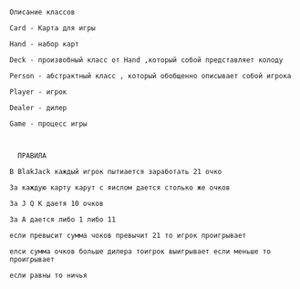 	Описание классов 	

	Card - Карта для игры 

	Hand - набор карт 

	Deck - произвобный класс от Hand ,который собой представляет колоду 

	Person - абстрактный класс , который обобщенно описывает собой игрока

	Player - игрок 

	Dealer - дилер

	Game - процесс игры 



      ПРАВИЛА  
 
	В BlakJack каждый игрок пытиается заработать 21 очко 
	
	За каждую карту карут с яислом дается столько же очков 

	За J Q K даетя 10 очков 

	За А дается либо 1 либо 11 

	если превысит сумма чоков превычит 21 то игрок проигрывает 

	елси сумма очков больше дилера тоигрок выигрывает если меньше то проигрывает 

	если равны то ничья
